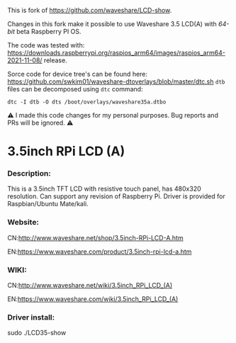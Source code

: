 
This is fork of https://github.com/waveshare/LCD-show.

Changes in this fork make it possible to use Waveshare 3.5 LCD(A)
with _64-bit_ beta Raspberry PI OS.

The code was tested with: https://downloads.raspberrypi.org/raspios_arm64/images/raspios_arm64-2021-11-08/ release.

Sorce code for device tree's can be found here: https://github.com/swkim01/waveshare-dtoverlays/blob/master/dtc.sh
`dtb` files can be decomposed using `dtc` command:
```
dtc -I dtb -O dts /boot/overlays/waveshare35a.dtbo
```

:warning: I made this code changes for my personal purposes. Bug reports and PRs will be ignored. :warning:

# 3.5inch RPi LCD (A)

### Description:

This is a 3.5inch TFT LCD with resistive touch panel, has 480x320 resolution. Can support any revision of Raspberry Pi. Driver is provided for Raspbian/Ubuntu Mate/kali. 

### Website:

CN:http://www.waveshare.net/shop/3.5inch-RPi-LCD-A.htm

EN:https://www.waveshare.com/product/3.5inch-rpi-lcd-a.htm

### WIKI:

CN:http://www.waveshare.net/wiki/3.5inch_RPi_LCD_(A)

EN:https://www.waveshare.com/wiki/3.5inch_RPi_LCD_(A)

### Driver install:

sudo ./LCD35-show